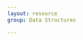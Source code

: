 ```yaml
---
layout: resource
group: Data Structures

---
```

<!-- General resources go here -->

<!-- ### Core -->

<!-- ### Intermediate -->

<!-- ### Advanced -->

<!-- ### Jedi -->
